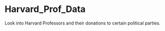 # Harvard_Prof_Data

Look into Harvard Professors and their donations to certain political parties.  
